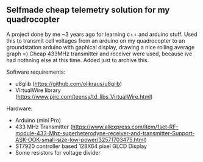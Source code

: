 ## Selfmade cheap telemetry solution for my quadrocopter

A project done by me ~3 years ago for learning c++ and arduino stuff.
Used this to transmit cell voltages from an arduino on my quadrocopter to an groundstation arduino with gaphical display, drawing a nice rolling average graph =)
Cheap 433MHz transmitter and receiver were used, because ive had nothníng else at this time.
Added just to archive this.

Software requirements:
* u8glib (https://github.com/olikraus/u8glib)
* VirtualWire library (https://www.pjrc.com/teensy/td_libs_VirtualWire.html)

Hardware:
* Arduino (mini Pro)
* 433 MHz Transmitter  (https://www.aliexpress.com/item/1set-RF-module-433-Mhz-superheterodyne-receiver-and-transmitter-Support-ASK-OOK-small-size-low-power/32571703475.html)
* ST7920 controller based 128X64 pixel GLCD Display
* Some resistors for voltage divider
